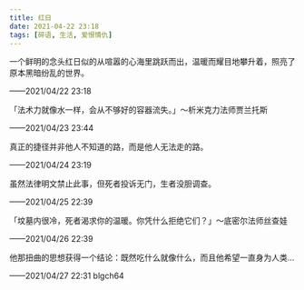 ```yaml
---
title: 红日
date: 2021-04-22 23:18
tags: [碎语, 生活, 爱恨情仇]
---
```


一个鲜明的念头红日似的从喧嚣的心海里跳跃而出，温暖而耀目地攀升着，照亮了原本黑暗纷乱的世界。

——2021/04/22 23:18

「法术力就像水一样，会从不够好的容器流失。」～析米克力法师贾兰托斯

——2021/04/23 23:44

真正的捷径并非他人不知道的路，而是他人无法走的路。

——2021/04/24 23:19

虽然法律明文禁止此事，但死者投诉无门，生者没胆调查。

——2021/04/25 22:39

「坟墓内很冷，死者渴求你的温暖。你凭什么拒绝它们？」～底密尔法师丝查娃

——2021/04/26 22:39

他那扭曲的思想获得一个结论：既然吃什么就像什么，而且他希望一直身为人类...

——2021/04/27 22:31 blgch64
